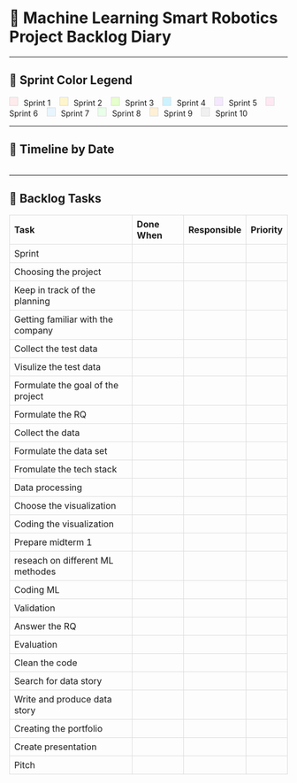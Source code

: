 # 🧠 Machine Learning Smart Robotics Project Backlog Diary

---

## 📌 Sprint Color Legend

<span style="display:inline-block;width:14px;height:14px;background-color:#FFEBEB;border:1px solid #ddd;margin-right:6px;"></span> Sprint 1 &nbsp;&nbsp; <span style="display:inline-block;width:14px;height:14px;background-color:#FFF5CC;border:1px solid #ddd;margin-right:6px;"></span> Sprint 2 &nbsp;&nbsp; <span style="display:inline-block;width:14px;height:14px;background-color:#E6FFCC;border:1px solid #ddd;margin-right:6px;"></span> Sprint 3 &nbsp;&nbsp; <span style="display:inline-block;width:14px;height:14px;background-color:#CCF2FF;border:1px solid #ddd;margin-right:6px;"></span> Sprint 4 &nbsp;&nbsp; <span style="display:inline-block;width:14px;height:14px;background-color:#F3E8FF;border:1px solid #ddd;margin-right:6px;"></span> Sprint 5 &nbsp;&nbsp; <span style="display:inline-block;width:14px;height:14px;background-color:#FFE8F2;border:1px solid #ddd;margin-right:6px;"></span> Sprint 6 &nbsp;&nbsp; <span style="display:inline-block;width:14px;height:14px;background-color:#E8F5FF;border:1px solid #ddd;margin-right:6px;"></span> Sprint 7 &nbsp;&nbsp; <span style="display:inline-block;width:14px;height:14px;background-color:#E9FFE8;border:1px solid #ddd;margin-right:6px;"></span> Sprint 8 &nbsp;&nbsp; <span style="display:inline-block;width:14px;height:14px;background-color:#FFF0D6;border:1px solid #ddd;margin-right:6px;"></span> Sprint 9 &nbsp;&nbsp; <span style="display:inline-block;width:14px;height:14px;background-color:#F0F0F0;border:1px solid #ddd;margin-right:6px;"></span> Sprint 10 &nbsp;&nbsp; 

---
<h2>📅 Timeline by Date</h2>
<table>
  <tr>
  </tr>
  <tr>
  </tr>
</table>

---
<h2>📝 Backlog Tasks</h2>
<table>
  <tr>
    <th style="text-align:left;padding:6px 8px;border:1px solid #ddd;">Task</th>
    <th style="text-align:left;padding:6px 8px;border:1px solid #ddd;">Done When</th>
    <th style="text-align:left;padding:6px 8px;border:1px solid #ddd;">Responsible</th>
    <th style="text-align:left;padding:6px 8px;border:1px solid #ddd;">Priority</th>
  </tr>
  <tr>
    <td style="padding:6px 8px;border:1px solid #ddd;">Sprint</td>
    <td style="padding:6px 8px;border:1px solid #ddd;"></td>
    <td style="padding:6px 8px;border:1px solid #ddd;"></td>
    <td style="padding:6px 8px;border:1px solid #ddd;"></td>
  </tr>
  <tr>
    <td style="padding:6px 8px;border:1px solid #ddd;">Choosing the project</td>
    <td style="padding:6px 8px;border:1px solid #ddd;"></td>
    <td style="padding:6px 8px;border:1px solid #ddd;"></td>
    <td style="padding:6px 8px;border:1px solid #ddd;"></td>
  </tr>
  <tr>
    <td style="padding:6px 8px;border:1px solid #ddd;">Keep in track of the planning</td>
    <td style="padding:6px 8px;border:1px solid #ddd;"></td>
    <td style="padding:6px 8px;border:1px solid #ddd;"></td>
    <td style="padding:6px 8px;border:1px solid #ddd;"></td>
  </tr>
  <tr>
    <td style="padding:6px 8px;border:1px solid #ddd;">Getting familiar with the company</td>
    <td style="padding:6px 8px;border:1px solid #ddd;"></td>
    <td style="padding:6px 8px;border:1px solid #ddd;"></td>
    <td style="padding:6px 8px;border:1px solid #ddd;"></td>
  </tr>
  <tr>
    <td style="padding:6px 8px;border:1px solid #ddd;">Collect the test data</td>
    <td style="padding:6px 8px;border:1px solid #ddd;"></td>
    <td style="padding:6px 8px;border:1px solid #ddd;"></td>
    <td style="padding:6px 8px;border:1px solid #ddd;"></td>
  </tr>
  <tr>
    <td style="padding:6px 8px;border:1px solid #ddd;">Visulize the test data</td>
    <td style="padding:6px 8px;border:1px solid #ddd;"></td>
    <td style="padding:6px 8px;border:1px solid #ddd;"></td>
    <td style="padding:6px 8px;border:1px solid #ddd;"></td>
  </tr>
  <tr>
    <td style="padding:6px 8px;border:1px solid #ddd;">Formulate the goal of the project</td>
    <td style="padding:6px 8px;border:1px solid #ddd;"></td>
    <td style="padding:6px 8px;border:1px solid #ddd;"></td>
    <td style="padding:6px 8px;border:1px solid #ddd;"></td>
  </tr>
  <tr>
    <td style="padding:6px 8px;border:1px solid #ddd;">Formulate the RQ</td>
    <td style="padding:6px 8px;border:1px solid #ddd;"></td>
    <td style="padding:6px 8px;border:1px solid #ddd;"></td>
    <td style="padding:6px 8px;border:1px solid #ddd;"></td>
  </tr>
  <tr>
    <td style="padding:6px 8px;border:1px solid #ddd;">Collect the data</td>
    <td style="padding:6px 8px;border:1px solid #ddd;"></td>
    <td style="padding:6px 8px;border:1px solid #ddd;"></td>
    <td style="padding:6px 8px;border:1px solid #ddd;"></td>
  </tr>
  <tr>
    <td style="padding:6px 8px;border:1px solid #ddd;">Formulate the data set</td>
    <td style="padding:6px 8px;border:1px solid #ddd;"></td>
    <td style="padding:6px 8px;border:1px solid #ddd;"></td>
    <td style="padding:6px 8px;border:1px solid #ddd;"></td>
  </tr>
  <tr>
    <td style="padding:6px 8px;border:1px solid #ddd;">Fromulate the tech stack</td>
    <td style="padding:6px 8px;border:1px solid #ddd;"></td>
    <td style="padding:6px 8px;border:1px solid #ddd;"></td>
    <td style="padding:6px 8px;border:1px solid #ddd;"></td>
  </tr>
  <tr>
    <td style="padding:6px 8px;border:1px solid #ddd;">Data processing</td>
    <td style="padding:6px 8px;border:1px solid #ddd;"></td>
    <td style="padding:6px 8px;border:1px solid #ddd;"></td>
    <td style="padding:6px 8px;border:1px solid #ddd;"></td>
  </tr>
  <tr>
    <td style="padding:6px 8px;border:1px solid #ddd;">Choose the visualization</td>
    <td style="padding:6px 8px;border:1px solid #ddd;"></td>
    <td style="padding:6px 8px;border:1px solid #ddd;"></td>
    <td style="padding:6px 8px;border:1px solid #ddd;"></td>
  </tr>
  <tr>
    <td style="padding:6px 8px;border:1px solid #ddd;">Coding the visualization</td>
    <td style="padding:6px 8px;border:1px solid #ddd;"></td>
    <td style="padding:6px 8px;border:1px solid #ddd;"></td>
    <td style="padding:6px 8px;border:1px solid #ddd;"></td>
  </tr>
  <tr>
    <td style="padding:6px 8px;border:1px solid #ddd;">Prepare midterm 1</td>
    <td style="padding:6px 8px;border:1px solid #ddd;"></td>
    <td style="padding:6px 8px;border:1px solid #ddd;"></td>
    <td style="padding:6px 8px;border:1px solid #ddd;"></td>
  </tr>
  <tr>
    <td style="padding:6px 8px;border:1px solid #ddd;">reseach on different ML methodes</td>
    <td style="padding:6px 8px;border:1px solid #ddd;"></td>
    <td style="padding:6px 8px;border:1px solid #ddd;"></td>
    <td style="padding:6px 8px;border:1px solid #ddd;"></td>
  </tr>
  <tr>
    <td style="padding:6px 8px;border:1px solid #ddd;">Coding ML</td>
    <td style="padding:6px 8px;border:1px solid #ddd;"></td>
    <td style="padding:6px 8px;border:1px solid #ddd;"></td>
    <td style="padding:6px 8px;border:1px solid #ddd;"></td>
  </tr>
  <tr>
    <td style="padding:6px 8px;border:1px solid #ddd;">Validation</td>
    <td style="padding:6px 8px;border:1px solid #ddd;"></td>
    <td style="padding:6px 8px;border:1px solid #ddd;"></td>
    <td style="padding:6px 8px;border:1px solid #ddd;"></td>
  </tr>
  <tr>
    <td style="padding:6px 8px;border:1px solid #ddd;">Answer the RQ</td>
    <td style="padding:6px 8px;border:1px solid #ddd;"></td>
    <td style="padding:6px 8px;border:1px solid #ddd;"></td>
    <td style="padding:6px 8px;border:1px solid #ddd;"></td>
  </tr>
  <tr>
    <td style="padding:6px 8px;border:1px solid #ddd;">Evaluation</td>
    <td style="padding:6px 8px;border:1px solid #ddd;"></td>
    <td style="padding:6px 8px;border:1px solid #ddd;"></td>
    <td style="padding:6px 8px;border:1px solid #ddd;"></td>
  </tr>
  <tr>
    <td style="padding:6px 8px;border:1px solid #ddd;">Clean the code</td>
    <td style="padding:6px 8px;border:1px solid #ddd;"></td>
    <td style="padding:6px 8px;border:1px solid #ddd;"></td>
    <td style="padding:6px 8px;border:1px solid #ddd;"></td>
  </tr>
  <tr>
    <td style="padding:6px 8px;border:1px solid #ddd;">Search for data story</td>
    <td style="padding:6px 8px;border:1px solid #ddd;"></td>
    <td style="padding:6px 8px;border:1px solid #ddd;"></td>
    <td style="padding:6px 8px;border:1px solid #ddd;"></td>
  </tr>
  <tr>
    <td style="padding:6px 8px;border:1px solid #ddd;">Write and produce data story</td>
    <td style="padding:6px 8px;border:1px solid #ddd;"></td>
    <td style="padding:6px 8px;border:1px solid #ddd;"></td>
    <td style="padding:6px 8px;border:1px solid #ddd;"></td>
  </tr>
  <tr>
    <td style="padding:6px 8px;border:1px solid #ddd;">Creating the portfolio</td>
    <td style="padding:6px 8px;border:1px solid #ddd;"></td>
    <td style="padding:6px 8px;border:1px solid #ddd;"></td>
    <td style="padding:6px 8px;border:1px solid #ddd;"></td>
  </tr>
  <tr>
    <td style="padding:6px 8px;border:1px solid #ddd;">Create presentation</td>
    <td style="padding:6px 8px;border:1px solid #ddd;"></td>
    <td style="padding:6px 8px;border:1px solid #ddd;"></td>
    <td style="padding:6px 8px;border:1px solid #ddd;"></td>
  </tr>
  <tr>
    <td style="padding:6px 8px;border:1px solid #ddd;">Pitch</td>
    <td style="padding:6px 8px;border:1px solid #ddd;"></td>
    <td style="padding:6px 8px;border:1px solid #ddd;"></td>
    <td style="padding:6px 8px;border:1px solid #ddd;"></td>
  </tr>
</table>
